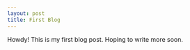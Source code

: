 ```yaml
---
layout: post
title: First Blog
---
```


<div class="message">
  Howdy! This is my first blog post. Hoping to write more soon.
</div>
